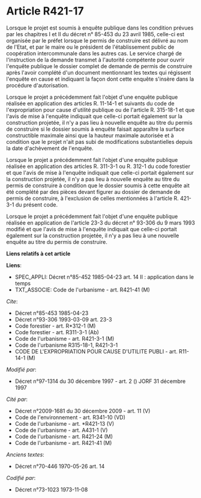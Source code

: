 # Article R421-17

Lorsque le projet est soumis à enquête publique dans les condition prévues par les chapitres I et II du décret n° 85-453 du
23 avril 1985, celle-ci est organisée par le préfet lorsque le permis de construire est délivré au nom de l'Etat, et par le
maire ou le président de l'établissement public de coopération intercommunale dans les autres cas. Le service chargé de
l'instruction de la demande transmet à l'autorité compétente pour ouvrir l'enquête publique le dossier complet de demande de
permis de construire après l'avoir complété d'un document mentionnant les textes qui régissent l'enquête en cause et
indiquant la façon dont cette enquête s'insère dans la procédure d'autorisation.

Lorsque le projet a précédemment fait l'objet d'une enquête publique réalisée en application des articles R. 11-14-1 et
suivants du code de l'expropriation pour cause d'utilité publique ou de l'article R. 315-18-1 et que l'avis de mise à
l'enquête indiquait que celle-ci portait également sur la construction projetée, il n'y a pas lieu à nouvelle enquête au
titre du permis de construire si le dossier soumis à enquête faisait apparaître la surface constructible maximale ainsi que
la hauteur maximale autorisée et à condition que le projet n'ait pas subi de modifications substantielles depuis la date
d'achèvement de l'enquête.

Lorsque le projet a précédemment fait l'objet d'une enquête publique réalisée en application des articles R. 311-3-1 ou R.
312-1 du code forestier et que l'avis de mise à l'enquête indiquait que celle-ci portait également sur la construction
projetée, il n'y a pas lieu à nouvelle enquête au titre du permis de construire à condition que le dossier soumis à cette
enquête ait été complété par des pièces devant figurer au dossier de demande de permis de construire, à l'exclusion de celles
mentionnées à l'article R. 421-3-1 du présent code.

Lorsque le projet a précédemment fait l'objet d'une enquête publique réalisée en application de l'article 23-3 du décret n°
93-306 du 9 mars 1993 modifié et que l'avis de mise à l'enquête indiquait que celle-ci portait également sur la construction
projetée, il n'y a pas lieu à une nouvelle enquête au titre du permis de construire.

**Liens relatifs à cet article**

**Liens**:

  - SPEC_APPLI: Décret n°85-452 1985-04-23 art. 14 II : application dans le temps
  - TXT_ASSOCIE: Code de l'urbanisme - art. R421-41 (M)

_Cite_:

  - Décret n°85-453 1985-04-23
  - Décret n°93-306 1993-03-09 art. 23-3
  - Code forestier - art. R*312-1 (M)
  - Code forestier - art. R311-3-1 (Ab)
  - Code de l'urbanisme - art. R421-3-1 (M)
  - Code de l'urbanisme R315-18-1, R421-3-1
  - CODE DE L'EXPROPRIATION POUR CAUSE D'UTILITE PUBLI - art. R11-14-1 (M)

_Modifié par_:

  - Décret n°97-1314 du 30 décembre 1997 - art. 2 () JORF 31 décembre 1997

_Cité par_:

  - Décret n°2009-1681 du 30 décembre 2009 - art. 11 (V)
  - Code de l'environnement - art. R341-10 (VD)
  - Code de l'urbanisme - art. *R421-13 (V)
  - Code de l'urbanisme - art. A431-1 (V)
  - Code de l'urbanisme - art. R421-24 (M)
  - Code de l'urbanisme - art. R421-41 (M)

_Anciens textes_:

  - Décret n°70-446 1970-05-26 art. 14

_Codifié par_:

  - Décret n°73-1023 1973-11-08
